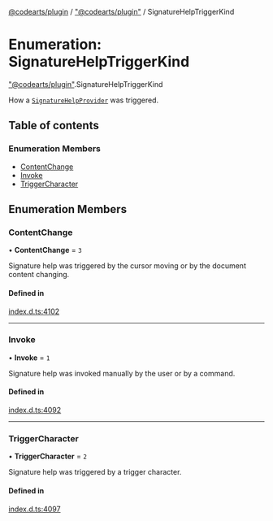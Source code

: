 [@codearts/plugin](../README.md) / ["@codearts/plugin"](../modules/_codearts_plugin_.md) / SignatureHelpTriggerKind

# Enumeration: SignatureHelpTriggerKind

["@codearts/plugin"](../modules/_codearts_plugin_.md).SignatureHelpTriggerKind

How a [`SignatureHelpProvider`](../interfaces/codearts_plugin_.SignatureHelpProvider.md) was triggered.

## Table of contents

### Enumeration Members

- [ContentChange](codearts_plugin_.SignatureHelpTriggerKind.md#contentchange)
- [Invoke](codearts_plugin_.SignatureHelpTriggerKind.md#invoke)
- [TriggerCharacter](codearts_plugin_.SignatureHelpTriggerKind.md#triggercharacter)

## Enumeration Members

### ContentChange

• **ContentChange** = ``3``

Signature help was triggered by the cursor moving or by the document content changing.

#### Defined in

[index.d.ts:4102](https://github.com/shuyaqian/cloudide-plugin-api/blob/5b69219/index.d.ts#L4102)

___

### Invoke

• **Invoke** = ``1``

Signature help was invoked manually by the user or by a command.

#### Defined in

[index.d.ts:4092](https://github.com/shuyaqian/cloudide-plugin-api/blob/5b69219/index.d.ts#L4092)

___

### TriggerCharacter

• **TriggerCharacter** = ``2``

Signature help was triggered by a trigger character.

#### Defined in

[index.d.ts:4097](https://github.com/shuyaqian/cloudide-plugin-api/blob/5b69219/index.d.ts#L4097)
